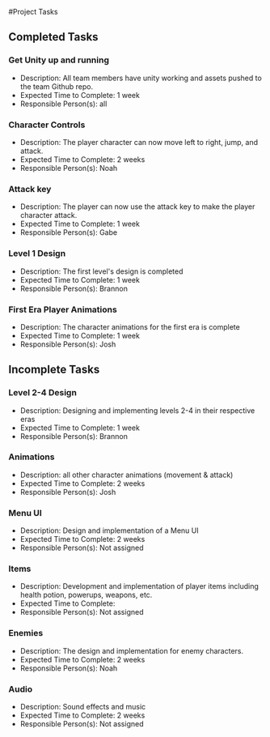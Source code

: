 #Project Tasks
## Completed Tasks
### Get Unity up and running
* Description: All team members have unity working and assets pushed to the team Github repo.
* Expected Time to Complete: 1 week
* Responsible Person(s): all
### Character Controls
* Description: The player character can now move left to right, jump, and attack.
* Expected Time to Complete: 2 weeks
* Responsible Person(s): Noah
### Attack key
* Description: The player can now use the attack key to make the player character attack.
* Expected Time to Complete: 1 week
* Responsible Person(s): Gabe
### Level 1 Design
* Description: The first level's design is completed
* Expected Time to Complete: 1 week
* Responsible Person(s): Brannon
### First Era Player Animations
* Description: The character animations for the first era is complete
* Expected Time to Complete: 1 week
* Responsible Person(s): Josh
## Incomplete Tasks
### Level 2-4 Design
* Description: Designing and implementing levels 2-4 in their respective eras
* Expected Time to Complete: 1 week
* Responsible Person(s): Brannon
### Animations
* Description: all other character animations (movement & attack)
* Expected Time to Complete: 2 weeks
* Responsible Person(s): Josh
### Menu UI
* Description: Design and implementation of a Menu UI
* Expected Time to Complete: 2 weeks
* Responsible Person(s): Not assigned
### Items
* Description: Development and implementation of player items including health potion, powerups, weapons, etc.
* Expected Time to Complete: 
* Responsible Person(s): Not assigned
### Enemies
* Description: The design and implementation for enemy characters.
* Expected Time to Complete: 2 weeks
* Responsible Person(s): Noah
### Audio
* Description: Sound effects and music
* Expected Time to Complete: 2 weeks
* Responsible Person(s): Not assigned
